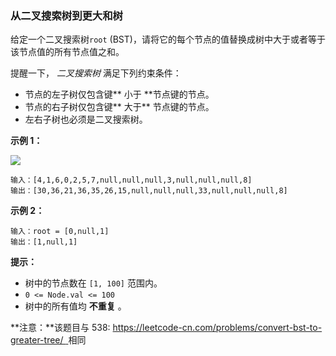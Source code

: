 ### 从二叉搜索树到更大和树 ###
给定一个二叉搜索树`root` (BST)，请将它的每个节点的值替换成树中大于或者等于该节点值的所有节点值之和。

提醒一下， _二叉搜索树_ 满足下列约束条件：

* 节点的左子树仅包含键** 小于 **节点键的节点。
* 节点的右子树仅包含键** 大于** 节点键的节点。
* 左右子树也必须是二叉搜索树。


**示例 1：**

**![](https://assets.leetcode-cn.com/aliyun-lc-upload/uploads/2019/05/03/tree.png)**

```
输入：[4,1,6,0,2,5,7,null,null,null,3,null,null,null,8]
输出：[30,36,21,36,35,26,15,null,null,null,33,null,null,null,8]
```

**示例 2：**

```
输入：root = [0,null,1]
输出：[1,null,1]
```



**提示：**

* 树中的节点数在 `[1, 100]` 范围内。
* `0 <= Node.val <= 100`
* 树中的所有值均 **不重复** 。


**注意：**该题目与 538: [https://leetcode-cn.com/problems/convert-bst-to-greater-tree/  ](https://leetcode-cn.com/problems/convert-bst-to-greater-tree/)相同


